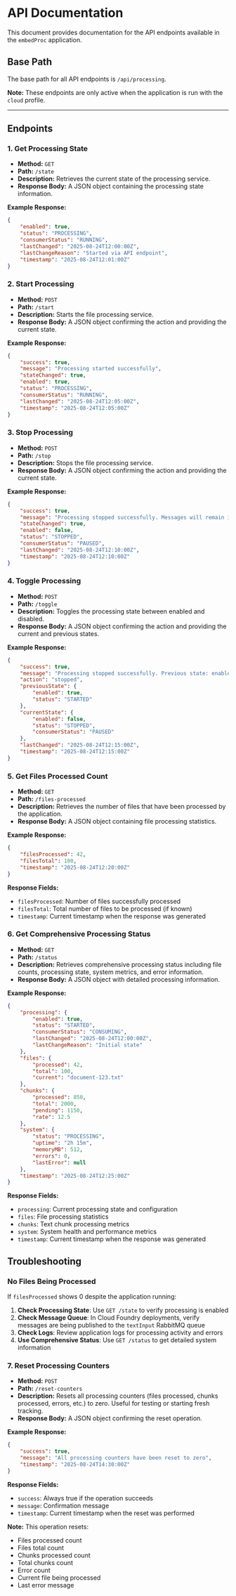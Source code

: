 # API Documentation

This document provides documentation for the API endpoints available in the `embedProc` application.

## Base Path

The base path for all API endpoints is `/api/processing`.

**Note:** These endpoints are only active when the application is run with the `cloud` profile.

---

## Endpoints

### 1. Get Processing State

- **Method:** `GET`
- **Path:** `/state`
- **Description:** Retrieves the current state of the processing service.
- **Response Body:** A JSON object containing the processing state information.

**Example Response:**

```json
{
    "enabled": true,
    "status": "PROCESSING",
    "consumerStatus": "RUNNING",
    "lastChanged": "2025-08-24T12:00:00Z",
    "lastChangeReason": "Started via API endpoint",
    "timestamp": "2025-08-24T12:01:00Z"
}
```

### 2. Start Processing

- **Method:** `POST`
- **Path:** `/start`
- **Description:** Starts the file processing service.
- **Response Body:** A JSON object confirming the action and providing the current state.

**Example Response:**

```json
{
    "success": true,
    "message": "Processing started successfully",
    "stateChanged": true,
    "enabled": true,
    "status": "PROCESSING",
    "consumerStatus": "RUNNING",
    "lastChanged": "2025-08-24T12:05:00Z",
    "timestamp": "2025-08-24T12:05:00Z"
}
```

### 3. Stop Processing

- **Method:** `POST`
- **Path:** `/stop`
- **Description:** Stops the file processing service.
- **Response Body:** A JSON object confirming the action and providing the current state.

**Example Response:**

```json
{
    "success": true,
    "message": "Processing stopped successfully. Messages will remain in queue.",
    "stateChanged": true,
    "enabled": false,
    "status": "STOPPED",
    "consumerStatus": "PAUSED",
    "lastChanged": "2025-08-24T12:10:00Z",
    "timestamp": "2025-08-24T12:10:00Z"
}
```

### 4. Toggle Processing

- **Method:** `POST`
- **Path:** `/toggle`
- **Description:** Toggles the processing state between enabled and disabled.
- **Response Body:** A JSON object confirming the action and providing the current and previous states.

**Example Response:**

```json
{
    "success": true,
    "message": "Processing stopped successfully. Previous state: enabled, Current state: disabled. Messages will remain in queue.",
    "action": "stopped",
    "previousState": {
        "enabled": true,
        "status": "STARTED"
    },
    "currentState": {
        "enabled": false,
        "status": "STOPPED",
        "consumerStatus": "PAUSED"
    },
    "lastChanged": "2025-08-24T12:15:00Z",
    "timestamp": "2025-08-24T12:15:00Z"
}
```

### 5. Get Files Processed Count

- **Method:** `GET`
- **Path:** `/files-processed`
- **Description:** Retrieves the number of files that have been processed by the application.
- **Response Body:** A JSON object containing file processing statistics.

**Example Response:**

```json
{
    "filesProcessed": 42,
    "filesTotal": 100,
    "timestamp": "2025-08-24T12:20:00Z"
}
```

**Response Fields:**
- `filesProcessed`: Number of files successfully processed
- `filesTotal`: Total number of files to be processed (if known)
- `timestamp`: Current timestamp when the response was generated

### 6. Get Comprehensive Processing Status

- **Method:** `GET`
- **Path:** `/status`
- **Description:** Retrieves comprehensive processing status including file counts, processing state, system metrics, and error information.
- **Response Body:** A JSON object with detailed processing information.

**Example Response:**

```json
{
    "processing": {
        "enabled": true,
        "status": "STARTED",
        "consumerStatus": "CONSUMING",
        "lastChanged": "2025-08-24T12:00:00Z",
        "lastChangeReason": "Initial state"
    },
    "files": {
        "processed": 42,
        "total": 100,
        "current": "document-123.txt"
    },
    "chunks": {
        "processed": 850,
        "total": 2000,
        "pending": 1150,
        "rate": 12.5
    },
    "system": {
        "status": "PROCESSING",
        "uptime": "2h 15m",
        "memoryMB": 512,
        "errors": 0,
        "lastError": null
    },
    "timestamp": "2025-08-24T12:25:00Z"
}
```

**Response Fields:**
- `processing`: Current processing state and configuration
- `files`: File processing statistics
- `chunks`: Text chunk processing metrics  
- `system`: System health and performance metrics
- `timestamp`: Current timestamp when the response was generated

## Troubleshooting

### No Files Being Processed

If `filesProcessed` shows 0 despite the application running:

1. **Check Processing State**: Use `GET /state` to verify processing is enabled
2. **Check Message Queue**: In Cloud Foundry deployments, verify messages are being published to the `textInput` RabbitMQ queue
3. **Check Logs**: Review application logs for processing activity and errors
4. **Use Comprehensive Status**: Use `GET /status` to get detailed system information

### 7. Reset Processing Counters

- **Method:** `POST`
- **Path:** `/reset-counters`
- **Description:** Resets all processing counters (files processed, chunks processed, errors, etc.) to zero. Useful for testing or starting fresh tracking.
- **Response Body:** A JSON object confirming the reset operation.

**Example Response:**

```json
{
    "success": true,
    "message": "All processing counters have been reset to zero",
    "timestamp": "2025-08-24T14:30:00Z"
}
```

**Response Fields:**
- `success`: Always true if the operation succeeds
- `message`: Confirmation message
- `timestamp`: Current timestamp when the reset was performed

**Note:** This operation resets:
- Files processed count
- Files total count  
- Chunks processed count
- Total chunks count
- Error count
- Current file being processed
- Last error message
